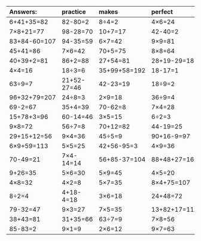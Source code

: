 | Answers: | practice | makes | perfect | ! |
| :--- | :--- | :--- | :--- | :--- |
| 6+41+35=82 | 82-80=2 | 8÷4=2 | 4×6=24 | 43-6=37 | 
| 7×8+21=77 | 98-28=70 | 10+7=17 | 42-40=2 | 3×7=21 | 
| 83+84-60=107 | 94-35=59 | 6×7=42 | 9×9=81 | 6×6=36 | 
| 45+41=86 | 7×6=42 | 70+5=75 | 8×8=64 | 8×9=72 | 
| 40+39+2=81 | 86+2=88 | 27+54=81 | 28+19-29=18 | 95+2+43=140 | 
| 4×4=16 | 18÷3=6 | 35+99+58=192 | 18-17=1 | 35÷5=7 | 
| 63÷9=7 | 21+52-27=46 | 42-23=19 | 18÷9=2 | 7×2+33=47 | 
| 96+32+79=207 | 24÷8=3 | 2×9=18 | 36÷9=4 | 27÷9=3 | 
| 69-2=67 | 35+4=39 | 70-62=8 | 7×4=28 | 64÷8=8 | 
| 15+78+3=96 | 60-14=46 | 3×5=15 | 6÷2=3 | 2×2-3=1 | 
| 9×8=72 | 56÷7=8 | 70+12=82 | 44-19=25 | 33+91+41=165 | 
| 29+15+12=56 | 9×4=36 | 45÷5=9 | 90+16-9=97 | 9×6=54 | 
| 6×9+59=113 | 5×5=25 | 42+56-95=3 | 4×9=36 | 71+17=88 | 
| 70-49=21 | 7×4-14=14 | 56+85-37=104 | 88+48+27=163 | 8×2-3=13 | 
| 9+26=35 | 5×6=30 | 5×9=45 | 4×5=20 | 5+12=17 | 
| 4×8=32 | 4×2=8 | 5×7=35 | 8×4+75=107 | 2×8=16 | 
| 8÷2=4 | 4+18-4=18 | 3×6=18 | 24+48=72 | 77+2-56=23 | 
| 79-32=47 | 9×3=27 | 7×5=35 | 13+82+17=112 | 3×4=12 | 
| 38+43=81 | 31+35=66 | 63÷7=9 | 7×8=56 | 80+59+51=190 | 
| 85-83=2 | 9×1=9 | 2×6=12 | 9×7=63 | 93+74+47=214 | 
